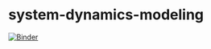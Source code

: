 # system-dynamics-modeling
[![Binder](https://mybinder.org/badge_logo.svg)](https://mybinder.org/v2/gh/polanch190/system-dynamics-modeling/HEAD?urlpath=https%3A%2F%2Fgithub.com%2Fpolanch190%2Fsystem-dynamics-modeling%2Fblob%2Fmaster%2FWetland_github%2FSystem%2520Dynamics%2520Modeling%252C%2520An%2520Ecological%2520Simulation%2520Modeling%2520Example.ipynb)
